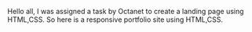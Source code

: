 Hello all,
I was assigned a task by Octanet to create a landing page using HTML,CSS.
So here is a responsive portfolio site using HTML,CSS.
